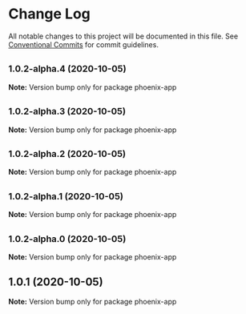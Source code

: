 # Change Log

All notable changes to this project will be documented in this file.
See [Conventional Commits](https://conventionalcommits.org) for commit guidelines.

## <small>1.0.2-alpha.4 (2020-10-05)</small>

**Note:** Version bump only for package phoenix-app





## <small>1.0.2-alpha.3 (2020-10-05)</small>

**Note:** Version bump only for package phoenix-app





## <small>1.0.2-alpha.2 (2020-10-05)</small>

**Note:** Version bump only for package phoenix-app





## <small>1.0.2-alpha.1 (2020-10-05)</small>

**Note:** Version bump only for package phoenix-app





## <small>1.0.2-alpha.0 (2020-10-05)</small>

**Note:** Version bump only for package phoenix-app





## 1.0.1 (2020-10-05)

**Note:** Version bump only for package phoenix-app
